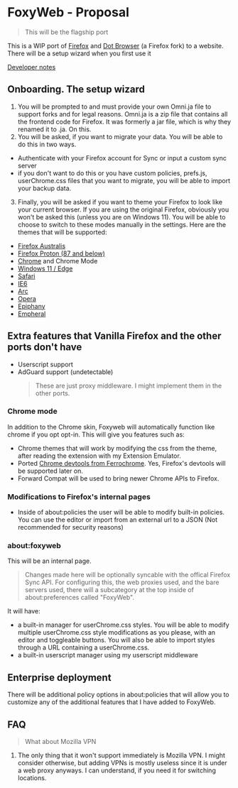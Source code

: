 # FoxyWeb - Proposal

> This will be the flagship port

This is a WIP port of [Firefox](https://www.mozilla.org/en-US/firefox) and [Dot Browser](https://www.dothq.org/en-US) (a Firefox fork) to a website. There will be a setup wizard when you first use it

[Developer notes](./For%20devs/FoxyWeb.md)

## Onboarding. The setup wizard

1. You will be prompted to and must provide your own Omni.ja file to support forks and for legal reasons. Omni.ja is a zip file that contains all the frontend code for Firefox. It was formerly a jar file, which is why they renamed it to .ja. On this.
2. You will be asked, if you want to migrate your data. You will be able to do this in two ways.

- Authenticate with your Firefox account for Sync or input a custom sync server
- if you don't want to do this or you have custom policies, prefs.js, userChrome.css files that you want to migrate, you will be able to import your backup data.

3. Finally, you will be asked if you want to theme your Firefox to look like your current browser. If you are using the original Firefox, obviously you won't be asked this (unless you are on Windows 11). You will be able to choose to switch to these modes manually in the settings. Here are the themes that will be supported:

- [Firefox Australis](https://github.com/QNetITQ/WaveFox#tabs-option-12)
- [Firefox Proton (87 and below)](https://github.com/zapSNH/zapsCoolPhotonTheme)
- [Chrome](https://github.com/edelvarden/material-fox-updated) and Chrome Mode
- [Windows 11 / Edge](https://github.com/Guerra24/Firefox-UWP-Style)
- [Safari](https://github.com/yarikbright/Firefox-Arc-Style)
- [IE6](https://github.com/WinClassic/MSFX)
- [Arc](https://github.com/betterbrowser/arcfox)
- [Opera](https://github.com/Godiesc/firefox-gx)
- [Epiphany](https://github.com/rafaelmardojai/firefox-gnome-theme)
- [Empheral](https://github.com/Zonnev/elementaryos-firefox-theme)

## Extra features that Vanilla Firefox and the other ports don't have

- Userscript support
- AdGuard support (undetectable)
  > These are just proxy middleware. I might implement them in the other ports.

### Chrome mode

In addition to the Chrome skin, Foxyweb will automatically function like chrome if you opt opt-in.
This will give you features such as:

- Chrome themes that will work by modifying the css from the theme, after reading the extension with my Extension Emulator.
- Ported [Chrome devtools from Ferrochrome](https://hedge.soundar.eu.org/s/PswwTTsw-#Devtools). Yes, Firefox's devtools will be supported later on.
- Forward Compat will be used to bring newer Chrome APIs to Firefox.

### Modifications to Firefox's internal pages

- Inside of about:policies the user will be able to modify built-in policies. You can use the editor or import from an external url to a JSON (Not recommended for security reasons)

### about:foxyweb

This will be an internal page.

> Changes made here will be optionally syncable with the offical Firefox Sync API. For configuring this, the web proxies used, and the bare servers used, there will a subcategory at the top inside of about:preferences called "FoxyWeb".

It will have:

- a built-in manager for userChrome.css styles. You will be able to modify multiple userChrome.css style modifications as you please, with an editor and toggleable buttons. You will also be able to import styles through a URL containing a userChrome.css.
- a built-in userscript manager using my userscript middleware

## Enterprise deployment

There will be additional policy options in about:policies that will allow you to customize any of the additional features that I have added to FoxyWeb.

## FAQ

> What about Mozilla VPN

1. The only thing that it won't support immediately is Mozilla VPN. I might consider otherwise, but adding VPNs is mostly useless since it is under a web proxy anyways. I can understand, if you need it for switching locations.
